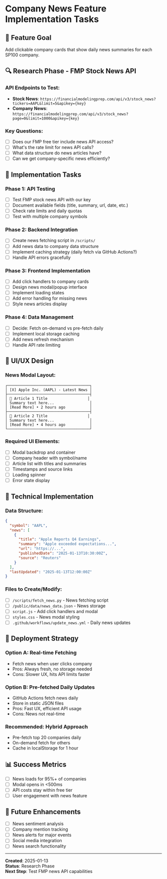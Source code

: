 # Company News Feature Implementation Tasks

## 📰 Feature Goal
Add clickable company cards that show daily news summaries for each SP100 company.

## 🔍 Research Phase - FMP Stock News API

### API Endpoints to Test:
- **Stock News**: `https://financialmodelingprep.com/api/v3/stock_news?tickers=AAPL&limit=5&apikey={key}`
- **Company News**: `https://financialmodelingprep.com/api/v3/stock_news?page=0&limit=1000&apikey={key}`

### Key Questions:
- [ ] Does our FMP free tier include news API access?
- [ ] What's the rate limit for news API calls?
- [ ] What data structure do news articles have?
- [ ] Can we get company-specific news efficiently?

## 🎯 Implementation Tasks

### Phase 1: API Testing
- [ ] Test FMP stock news API with our key
- [ ] Document available fields (title, summary, url, date, etc.)
- [ ] Check rate limits and daily quotas
- [ ] Test with multiple company symbols

### Phase 2: Backend Integration  
- [ ] Create news fetching script in `/scripts/`
- [ ] Add news data to company data structure
- [ ] Implement caching strategy (daily fetch via GitHub Actions?)
- [ ] Handle API errors gracefully

### Phase 3: Frontend Implementation
- [ ] Add click handlers to company cards
- [ ] Design news modal/popup interface
- [ ] Implement loading states
- [ ] Add error handling for missing news
- [ ] Style news articles display

### Phase 4: Data Management
- [ ] Decide: Fetch on-demand vs pre-fetch daily
- [ ] Implement local storage caching
- [ ] Add news refresh mechanism
- [ ] Handle API rate limiting

## 🎨 UI/UX Design

### News Modal Layout:
```
┌─────────────────────────────────────┐
│ [X] Apple Inc. (AAPL) - Latest News │
├─────────────────────────────────────┤
│ 📰 Article 1 Title                  │
│ Summary text here...                │
│ [Read More] • 2 hours ago           │
├─────────────────────────────────────┤
│ 📰 Article 2 Title                  │
│ Summary text here...                │
│ [Read More] • 4 hours ago           │
└─────────────────────────────────────┘
```

### Required UI Elements:
- [ ] Modal backdrop and container
- [ ] Company header with symbol/name
- [ ] Article list with titles and summaries
- [ ] Timestamps and source links
- [ ] Loading spinner
- [ ] Error state display

## 🔧 Technical Implementation

### Data Structure:
```json
{
  "symbol": "AAPL",
  "news": [
    {
      "title": "Apple Reports Q4 Earnings",
      "summary": "Apple exceeded expectations...",
      "url": "https://...",
      "publishedDate": "2025-01-13T10:30:00Z",
      "source": "Reuters"
    }
  ],
  "lastUpdated": "2025-01-13T12:00:00Z"
}
```

### Files to Create/Modify:
- [ ] `/scripts/fetch_news.py` - News fetching script
- [ ] `/public/data/news_data.json` - News storage
- [ ] `script.js` - Add click handlers and modal
- [ ] `styles.css` - News modal styling
- [ ] `.github/workflows/update_news.yml` - Daily news updates

## 🚀 Deployment Strategy

### Option A: Real-time Fetching
- Fetch news when user clicks company
- Pros: Always fresh, no storage needed
- Cons: Slower UX, hits API limits faster

### Option B: Pre-fetched Daily Updates
- GitHub Actions fetch news daily
- Store in static JSON files
- Pros: Fast UX, efficient API usage
- Cons: News not real-time

### Recommended: Hybrid Approach
- Pre-fetch top 20 companies daily
- On-demand fetch for others
- Cache in localStorage for 1 hour

## 📊 Success Metrics
- [ ] News loads for 95%+ of companies
- [ ] Modal opens in <500ms
- [ ] API costs stay within free tier
- [ ] User engagement with news feature

## 🔄 Future Enhancements
- [ ] News sentiment analysis
- [ ] Company mention tracking
- [ ] News alerts for major events
- [ ] Social media integration
- [ ] News search functionality

---
**Created**: 2025-01-13  
**Status**: Research Phase  
**Next Step**: Test FMP news API capabilities